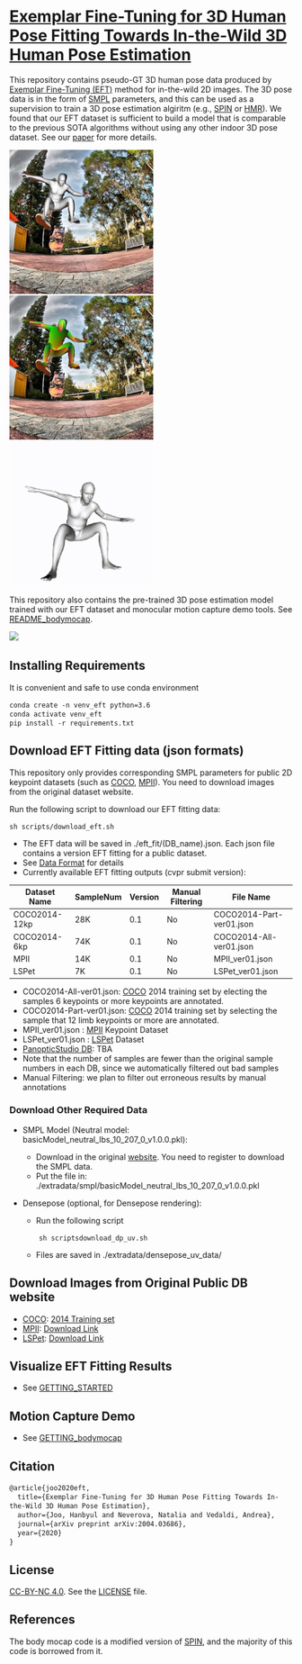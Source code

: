 # [Exemplar Fine-Tuning for 3D Human Pose Fitting Towards In-the-Wild 3D Human Pose Estimation](https://arxiv.org/abs/2004.03686)

This repository contains pseudo-GT 3D human pose data produced by [Exemplar Fine-Tuning (EFT)](https://arxiv.org/abs/2004.03686) method for in-the-wild 2D images. The 3D pose data is in the form of [SMPL](https://smpl.is.tue.mpg.de/) parameters, and this can be used as a supervision to train a 3D pose estimation algiritm (e.g., [SPIN](https://github.com/nkolot/SPIN) or [HMR](https://github.com/akanazawa/hmr)). 
We found that our EFT dataset is sufficient to build a model that is comparable to the previous SOTA algorithms without using any other indoor 3D pose dataset. See our [paper](https://arxiv.org/abs/2004.03686) for more details.
<p>
    <img src="docs/example1.jpg" height="256">
    <img src="docs/example2.jpg" height="256">
    <img src="docs/3432.gif" height="256">
</p>

This repository also contains the pre-trained 3D pose estimation model trained with our EFT dataset and monocular motion capture demo tools. See [README_bodymocap](README_bodymocap.md).
<p>
    <img src="https://github.com/jhugestar/jhugestar.github.io/blob/master/img/eft_bodymocap.gif" height="256">
</p>


## Installing Requirements
It is convenient and safe to use conda environment
```
conda create -n venv_eft python=3.6
conda activate venv_eft
pip install -r requirements.txt
```

## Download EFT Fitting data (json formats)
This repository only provides corresponding SMPL parameters for public 2D keypoint datasets (such as [COCO](https://cocodataset.org/), [MPII](http://human-pose.mpi-inf.mpg.de/)). You need to download images from the original dataset website.

Run the following script to download our EFT fitting data:
```
sh scripts/download_eft.sh 
```
   - The EFT data will be saved in ./eft_fit/(DB_name).json. Each json file contains a version EFT fitting for a public dataset. 
   - See [Data Format](docs/README_dataformat.md) for details
   - Currently available EFT fitting outputs (cvpr submit version):


|Dataset Name   |  SampleNum | Version    | Manual Filtering |         File Name         |
|---------------| -----------| ---------  | ---------------- |-------------------------- |
|COCO2014-12kp  | 28K        | 0.1        | No               |  COCO2014-Part-ver01.json |
|COCO2014-6kp   | 74K        | 0.1        | No               |  COCO2014-All-ver01.json  |
|MPII           | 14K        | 0.1        | No               |  MPII_ver01.json          |
|LSPet          | 7K         | 0.1        | No               |  LSPet_ver01.json         |

  - COCO2014-All-ver01.json: [COCO](https://cocodataset.org/#home) 2014 training set by electing the samples 6 keypoints or more keypoints are annotated.
  - COCO2014-Part-ver01.json: [COCO](https://cocodataset.org/#home) 2014 training set by selecting the sample that 12 limb keypoints or more are annotated.
  - MPII_ver01.json : [MPII](http://human-pose.mpi-inf.mpg.de/) Keypoint Dataset
  - LSPet_ver01.json : [LSPet](https://sam.johnson.io/research/lspet.html) Dataset
  - [PanopticStudio DB](http://domedb.perception.cs.cmu.edu/): TBA
  - Note that the number of samples are fewer than the original sample numbers in each DB, since we automatically filtered out bad samples
  - Manual Filtering: we plan to filter out erroneous results by manual annotations 

### Download Other Required Data
- SMPL Model (Neutral model: basicModel_neutral_lbs_10_207_0_v1.0.0.pkl):
    - Download in the original [website](http://smplify.is.tue.mpg.de/login). You need to register to download the SMPL data.
    - Put the file in: ./extradata/smpl/basicModel_neutral_lbs_10_207_0_v1.0.0.pkl

- Densepose (optional, for Densepose rendering): 
  - Run the following script
  ```
      sh scriptsdownload_dp_uv.sh    
  ```
  - Files are saved in ./extradata/densepose_uv_data/
  
## Download Images from Original Public DB website
 - [COCO](https://cocodataset.org/#home): [2014 Training set](http://images.cocodataset.org/zips/train2014.zip)
 - [MPII](http://human-pose.mpi-inf.mpg.de/): [Download Link](https://datasets.d2.mpi-inf.mpg.de/andriluka14cvpr/mpii_human_pose_v1.tar.gz)
 - [LSPet](https://sam.johnson.io/research/lspet.html): [Download Link](http://datasets.d2.mpi-inf.mpg.de/hr-lspet/hr-lspet.zip)

## Visualize EFT Fitting Results
- See [GETTING_STARTED](docs/GETTING_STARTED.md)


## Motion Capture Demo
- See [GETTING_bodymocap](README_bodymocap.md)

## Citation
```
@article{joo2020eft,
  title={Exemplar Fine-Tuning for 3D Human Pose Fitting Towards In-the-Wild 3D Human Pose Estimation},
  author={Joo, Hanbyul and Neverova, Natalia and Vedaldi, Andrea},
  journal={arXiv preprint arXiv:2004.03686},
  year={2020}
}
```

## License
[CC-BY-NC 4.0](https://creativecommons.org/licenses/by-nc/4.0/legalcode). 
See the [LICENSE](LICENSE) file. 


## References
The body mocap code is a modified version of [SPIN](https://github.com/nkolot/SPIN), and the majority of this code is borrowed from it.
